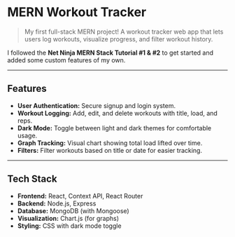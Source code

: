 # MERN Workout Tracker

> My first full-stack MERN project! A workout tracker web app that lets users log workouts, visualize progress, and filter workout history.

I followed the **Net Ninja MERN Stack Tutorial #1 & #2** to get started and added some custom features of my own.

---

## Features

- **User Authentication:** Secure signup and login system.
- **Workout Logging:** Add, edit, and delete workouts with title, load, and reps.
- **Dark Mode:** Toggle between light and dark themes for comfortable usage.
- **Graph Tracking:** Visual chart showing total load lifted over time.
- **Filters:** Filter workouts based on title or date for easier tracking.

---

## Tech Stack

- **Frontend:** React, Context API, React Router  
- **Backend:** Node.js, Express  
- **Database:** MongoDB (with Mongoose)  
- **Visualization:** Chart.js (for graphs)  
- **Styling:** CSS with dark mode toggle  


